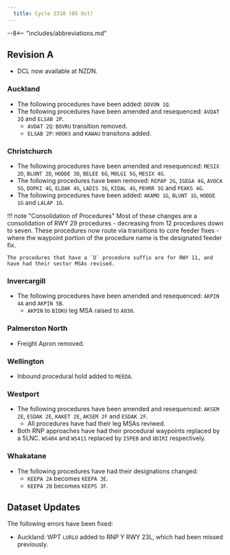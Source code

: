 ```yaml
---
  title: Cycle 2310 (05 Oct)
---
```


--8<-- "includes/abbreviations.md"

## Revision A

  - DCL now available at NZDN.

### Auckland

  - The following procedures have been added: `DOVON 1Q`.
  - The following procedures have been amended and resequenced: `AVDAT 2Q` and `ELSAB 2P`.
    - `AVDAT 2Q`: `BOVRU` transition removed.
    - `ELSAB 2P`: `HOOKS` and `KAWAU` transitons added.

### Christchurch

  - The following procedures have been amended and resequenced: `MESIX 2D`, `BLUNT 2D`, `HODDE 3D`, `BELEE 6G`, `MOLGI 5G`, `MESIX 4G`. 
  - The following procedures have been removed: `REPAP 2G`, `IGEGA 4G`, `AVOCA 5G`, `DOPKI 4G`, `ELDAK 4G`, `LADIS 3G`, `KIDAL 4G`, `PEHRR 3G` and `PEAKS 4G`.
  - The following procedures have been added: `AKAMO 1G`, `BLUNT 1G`, `HODDE 1G` and `LALAP 1G`.

!!! note "Consolidation of Procedures"
    Most of these changes are a consolidation of RWY 29 procedures - decreasing from 12 procedures down to seven. These procedures now route via transitions to core feeder fixes - where the waypoint portion of the procedure name is the designated feeder fix.

    The procedures that have a `D` procedure suffix are for RWY 11, and have had their sector MSAs revised.

### Invercargill

  - The following procedures have been amended and resequenced: `AKPIN 4A` and `AKPIN 5B`.
    - `AKPIN` to `BIDKU` leg MSA raised to `A030`.

### Palmerston North

  - Freight Apron removed.

### Wellington

  - Inbound procedural hold added to `MEEDA`.

### Westport
  - The following procedures have been amended and resequenced: `AKSEM 2E`, `ESDAK 2E`, `KAKET 2E`, `AKSEM 2F` and `ESDAK 2F`.
    - All procedures have had their leg MSAs reviwed.
  - Both RNP approaches have had their procedural waypoints replaced by a 5LNC. `WS404` and `WS411` replaced by `ISPEB` and `UDIRI` respectively.

### Whakatane
  - The following procedures have had their designations changed:
    - `KEEPA 2A` becomes `KEEPA 3E`.
    - `KEEPA 2B` becomes `KEEPS 3F`.

## Dataset Updates

The following errors have been fixed:

  - Auckland: WPT `LURLU` added to RNP Y RWY 23L, which had been missed previously.


